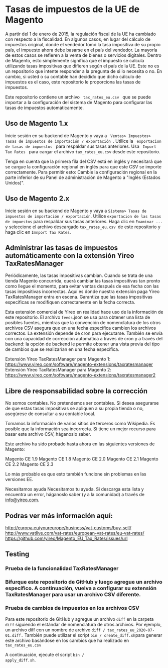 # Tasas de impuestos de la UE de Magento
A partir del 1 de enero de 2015, la regulación fiscal de la UE ha cambiado con respecto a la fiscalidad. En algunos casos, en lugar del cálculo de impuestos original, donde el vendedor tomó la tasa impositiva de su propio país, el impuesto ahora debe basarse en el país del vendedor. La mayoría de estos casos se refieren a la venta de bienes o servicios digitales. Dentro de Magento, esto simplemente significa que el impuesto se calcula utilizando tasas impositivas que difieren según el país de la UE. Este no es un repositorio que intente responder a la pregunta de si lo necesita o no. En cambio, si usted o su contable han decidido que dicho cálculo de impuestos es el caso, este repositorio le proporciona las tasas de impuestos.

Este repositorio contiene un archivo <code> tax_rates_eu.csv </code> que se puede importar a la configuración del sistema de Magento para configurar las tasas de impuestos automáticamente.

<h2>Uso de Magento 1.x </h2>
Inicie sesión en su backend de Magento y vaya a <code> Ventas> Impuestos> Tasas de impuestos de importación / exportación </code>. Utilice la <code> exportacion de tasas de impuestos </code> para respaldar sus tasas anteriores. Usa <code> Import Tax Rates </code> para cargar el archivo <code>tax_rates_eu.csv</code> desde este repositorio.

Tenga en cuenta que la primera fila del CSV está en inglés y necesitará que se cargue la configuración regional en inglés para que este CSV se importe correctamente. Para permitir esto: Cambie la configuración regional en la parte inferior de su Panel de administración de Magento a "Inglés (Estados Unidos)".

<h2>Uso de Magento 2.x</h2>
Inicie sesión en su backend de Magento y vaya a <code>Sistema> Tasas de impuestos de importación / exportación</code>. Utilice <code>exportacion de las tasas de impuestos</code> para respaldar sus tasas anteriores. Haga clic en <code>Examinar ...</code> y seleccione el archivo descargado <code>tax_rates_eu.csv </code>de este repositorio y haga clic en <code>Imnport Tax Rates.</code>

<h2>Administrar las tasas de impuestos automáticamente con la extensión Yireo TaxRatesManager</h2>
Periódicamente, las tasas impositivas cambian. Cuando se trata de una tienda Magento concurrida, querá cambiar las tasas impositivas tan pronto como llegue el momento, para evitar ventas después de esa fecha con las tasas impositivas incorrectas. Aquí es donde nuestra extensión paga Yireo TaxRatesManager entra en escena. Garantiza que las tasas impositivas específicas se modifiquen correctamente en la fecha correcta.

Esta extensión comercial de Yireo en realidad hace uso de la información de este repositorio. El archivo <code>feeds</code>.json se usa para obtener una lista de posibles fuentes, mientras que la convención de nomenclatura de los otros archivos CSV asegura que en una fecha específica cambien los archivos correctos. La extensión depende de cron para ejecutarse. También se envía con una capacidad de corrección automática a través de cron y a través del backend: la opción de backend le permite obtener una vista previa del tipo de cambios que se realizarían en una fecha específica.

Extensión Yireo TaxRatesManager para Magento 1: https://www.yireo.com/software/magento-extensions/taxratesmanager
Extensión Yireo TaxRatesManager para Magento 2: https://www.yireo.com/software/magento-extensions/taxratesmanager2

<h2>Libre de responsabilidad sobre la corrección</h2>
No somos contables. No pretendemos ser contables. Si desea asegurarse de que estas tasas impositivas se apliquen a su propia tienda o no, asegúrese de consultar a su contable local.

Tomamos la información de varios sitios de terceros como Wikipedia. Es posible que la información sea incorrecta. Si tiene un mejor recurso para basar este archivo CSV, háganoslo saber.

Este archivo ha sido probado hasta ahora en las siguientes versiones de Magento:

Magento CE 1.9
Magento CE 1.8
Magento CE 2.0
Magento CE 2.1
Magento CE 2.2
Magento CE 2.3

Lo más probable es que esto también funcione sin problemas en las versiones EE.

Necesitamos ayuda
Necesitamos tu ayuda. Si descarga esta lista y encuentra un error, háganoslo saber (y a la comunidad) a través de info@yireo.com.

<h2>Podras ver más información aquí: </h2>

http://europa.eu/youreurope/business/vat-customs/buy-sell/
http://www.vatlive.com/vat-rates/european-vat-rates/eu-vat-rates/
https://github.com/yireo/Magento_EU_Tax_Rates/issues/url

<h2>Testing</h2>

<h3>Prueba de la funcionalidad TaxRatesManager<h3>
  
Bifurque este repositorio de GitHub y luego agregue un archivo específico. A continuación, vuelva a configurar su extensión TaxRatesManager para usar un archivo CSV diferente.

<h3>Prueba de cambios de impuestos en los archivos CSV</h3>

Para este repositorio de GitHub y agregue un archivo <code>diff</code> en la carpeta <code>diff</code> siguiendo el estándar de nomenclatura de otros archivos. Por ejemplo, un archivo diff con un nombre de archivo <code>diff / tax_rates_eu_2020-07-01.diff.</code> También puede utilizar el script <code>bin / create_diff.sh</code>para generar este archivo basándose en los cambios que ha realizado en <code>tax_rates_eu.csv</code>

A continuación, ejecute el script <code>bin / apply_diff.sh</code>.
